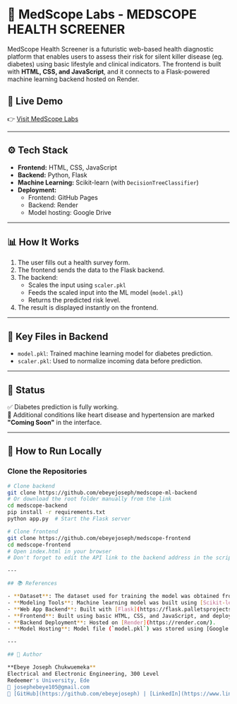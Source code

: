 # 🧬 MedScope Labs - MEDSCOPE HEALTH SCREENER

MedScope Health Screener is a futuristic web-based health diagnostic platform that enables users to assess their risk for silent killer disease (eg. diabetes) using basic lifestyle and clinical indicators. The frontend is built with **HTML, CSS, and JavaScript**, and it connects to a Flask-powered machine learning backend hosted on Render.

## 🚀 Live Demo

👉 [Visit MedScope Labs](https://ebeyejoseph.github.io/medscope-frontend/)

---

## ⚙️ Tech Stack

- **Frontend:** HTML, CSS, JavaScript
- **Backend:** Python, Flask
- **Machine Learning:** Scikit-learn (with `DecisionTreeClassifier`)
- **Deployment:**
  - Frontend: GitHub Pages
  - Backend: Render
  - Model hosting: Google Drive

---

## 📊 How It Works

1. The user fills out a health survey form.
2. The frontend sends the data to the Flask backend.
3. The backend:
   - Scales the input using `scaler.pkl`
   - Feeds the scaled input into the ML model (`model.pkl`)
   - Returns the predicted risk level.
4. The result is displayed instantly on the frontend.

---

## 📁 Key Files in Backend

- `model.pkl`: Trained machine learning model for diabetes prediction.
- `scaler.pkl`: Used to normalize incoming data before prediction.

---

## 🧪 Status

✅ Diabetes prediction is fully working.  
🚧 Additional conditions like heart disease and hypertension are marked **"Coming Soon"** in the interface.

---

## 🧰 How to Run Locally

### Clone the Repositories

```bash
# Clone backend
git clone https://github.com/ebeyejoseph/medscope-ml-backend
# Or download the root folder manually from the link 
cd medscope-backend 
pip install -r requirements.txt
python app.py  # Start the Flask server

# Clone frontend
git clone https://github.com/ebeyejoseph/medscope-frontend
cd medscope-frontend
# Open index.html in your browser
# Don't forget to edit the API link to the backend address in the script file (e.g http://127.0.0.1:5000/predict)

---

## 📚 References

- **Dataset**: The dataset used for training the model was obtained from the [Behavioral Risk Factor Surveillance System (BRFSS) 2015](https://www.kaggle.com/datasets/alexteboul/diabetes-health-indicators-dataset) on Kaggle.
- **Modeling Tools**: Machine learning model was built using [Scikit-learn](https://scikit-learn.org/).
- **Web App Backend**: Built with [Flask](https://flask.palletsprojects.com/).
- **Frontend**: Built using basic HTML, CSS, and JavaScript, and deployed via [GitHub Pages](https://pages.github.com/).
- **Backend Deployment**: Hosted on [Render](https://render.com/).
- **Model Hosting**: Model file (`model.pkl`) was stored using [Google Drive](https://drive.google.com/).

---

## 📌 Author

**Ebeye Joseph Chukwuemeka**  
Electrical and Electronic Engineering, 300 Level  
Redeemer's University, Ede  
📧 josephebeye105@gmail.com  
🔗 [GitHub](https://github.com/ebeyejoseph) | [LinkedIn](https://www.linkedin.com/in/ebeye-joseph-87b53b235/)

